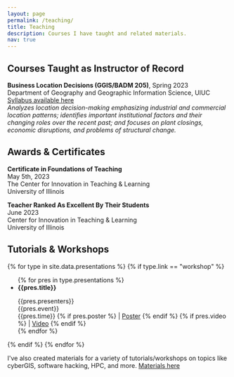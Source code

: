 ```yaml
---
layout: page
permalink: /teaching/
title: Teaching
description: Courses I have taught and related materials.
nav: true
---
```


## Courses Taught as Instructor of Record

**Business Location Decisions (GGIS/BADM 205)**, Spring 2023  
Department of Geography and Geographic Information Science, UIUC  
[Syllabus available here](/assets/pdf/GGIS205-Spring2023.pdf)  
*Analyzes location decision-making emphasizing industrial and commercial location patterns; identifies important institutional factors and their changing roles over the recent past; and focuses on plant closings, economic disruptions, and problems of structural change.*  



## Awards & Certificates

**Certificate in Foundations of Teaching**  
May 5th, 2023  
The Center for Innovation in Teaching & Learning  
University of Illinois

**Teacher Ranked As Excellent By Their Students**  
June 2023  
Center for Innovation in Teaching & Learning  
University of Illinois


## Tutorials & Workshops

{% for type in site.data.presentations %}
  {% if type.link == "workshop" %}
  <ul>
  {% for pres in type.presentations %}
    <li><b>{{pres.title}}</b><br>
    <p style="text-align:left;">
        {{pres.presenters}}<br>
        {{pres.event}}
        <span style="float:right;">
            {{pres.time}}
            {% if pres.poster %}
            | <a href="{{pres.poster}}" target="_blank">Poster</a>
            {% endif %}
            {% if pres.video %}
            | <a href="{{pres.video}}" target="_blank">Video</a>
            {% endif %}
        </span>
    </p>
    </li>
  {% endfor %}
  </ul>
  {% endif %}
{% endfor %}


I've also created materials for a variety of tutorials/workshops on topics like cyberGIS, software hacking, HPC, and more. [Materials here](/code/#edu)
